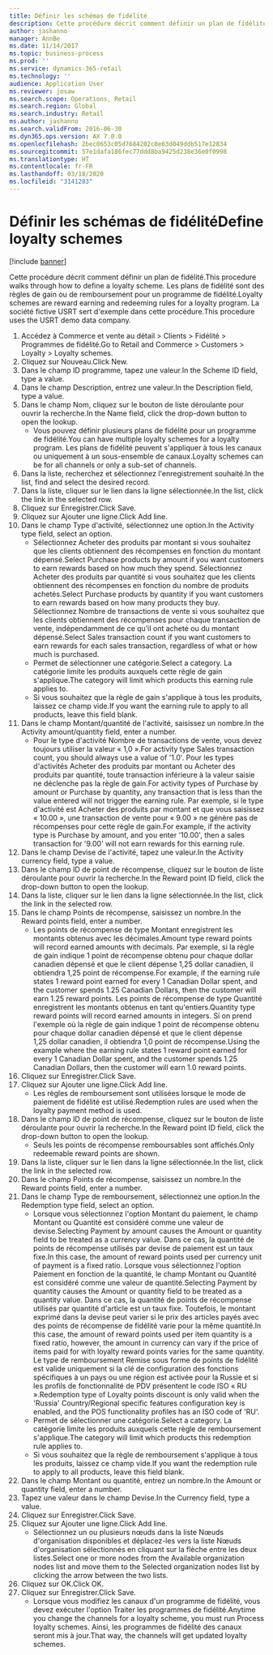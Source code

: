```yaml
---
title: Définir les schémas de fidélité
description: Cette procédure décrit comment définir un plan de fidélité.
author: jashanno
manager: AnnBe
ms.date: 11/14/2017
ms.topic: business-process
ms.prod: ''
ms.service: dynamics-365-retail
ms.technology: ''
audience: Application User
ms.reviewer: josaw
ms.search.scope: Operations, Retail
ms.search.region: Global
ms.search.industry: Retail
ms.author: jashanno
ms.search.validFrom: 2016-06-30
ms.dyn365.ops.version: AX 7.0.0
ms.openlocfilehash: 2bec8653c05d7684202c0e63d049ddb517e12834
ms.sourcegitcommit: 57e1dafa186fec77ddd8ba9425d238e36e0f0998
ms.translationtype: HT
ms.contentlocale: fr-FR
ms.lasthandoff: 03/18/2020
ms.locfileid: "3141283"
---
```

# <a name="define-loyalty-schemes"></a><span data-ttu-id="64ab7-103">Définir les schémas de fidélité</span><span class="sxs-lookup"><span data-stu-id="64ab7-103">Define loyalty schemes</span></span>

[!include [banner](../includes/banner.md)]

<span data-ttu-id="64ab7-104">Cette procédure décrit comment définir un plan de fidélité.</span><span class="sxs-lookup"><span data-stu-id="64ab7-104">This procedure walks through how to define a loyalty scheme.</span></span> <span data-ttu-id="64ab7-105">Les plans de fidélité sont des règles de gain ou de remboursement pour un programme de fidélité.</span><span class="sxs-lookup"><span data-stu-id="64ab7-105">Loyalty schemes are reward earning and redeeming rules for a loyalty program.</span></span> <span data-ttu-id="64ab7-106">La société fictive USRT sert d'exemple dans cette procédure.</span><span class="sxs-lookup"><span data-stu-id="64ab7-106">This procedure uses the USRT demo data company.</span></span>

1. <span data-ttu-id="64ab7-107">Accédez à Commerce et vente au détail > Clients > Fidélité > Programmes de fidélité.</span><span class="sxs-lookup"><span data-stu-id="64ab7-107">Go to Retail and Commerce > Customers > Loyalty > Loyalty schemes.</span></span>
2. <span data-ttu-id="64ab7-108">Cliquez sur Nouveau.</span><span class="sxs-lookup"><span data-stu-id="64ab7-108">Click New.</span></span>
3. <span data-ttu-id="64ab7-109">Dans le champ ID programme, tapez une valeur.</span><span class="sxs-lookup"><span data-stu-id="64ab7-109">In the Scheme ID field, type a value.</span></span>
4. <span data-ttu-id="64ab7-110">Dans le champ Description, entrez une valeur.</span><span class="sxs-lookup"><span data-stu-id="64ab7-110">In the Description field, type a value.</span></span>
5. <span data-ttu-id="64ab7-111">Dans le champ Nom, cliquez sur le bouton de liste déroulante pour ouvrir la recherche.</span><span class="sxs-lookup"><span data-stu-id="64ab7-111">In the Name field, click the drop-down button to open the lookup.</span></span>
    * <span data-ttu-id="64ab7-112">Vous pouvez définir plusieurs plans de fidélité pour un programme de fidélité.</span><span class="sxs-lookup"><span data-stu-id="64ab7-112">You can have multiple loyalty schemes for a loyalty program.</span></span> <span data-ttu-id="64ab7-113">Les plans de fidélité peuvent s'appliquer à tous les canaux ou uniquement à un sous-ensemble de canaux.</span><span class="sxs-lookup"><span data-stu-id="64ab7-113">Loyalty schemes can be for all channels or only a sub-set of channels.</span></span>  
6. <span data-ttu-id="64ab7-114">Dans la liste, recherchez et sélectionnez l'enregistrement souhaité.</span><span class="sxs-lookup"><span data-stu-id="64ab7-114">In the list, find and select the desired record.</span></span>
7. <span data-ttu-id="64ab7-115">Dans la liste, cliquer sur le lien dans la ligne sélectionnée.</span><span class="sxs-lookup"><span data-stu-id="64ab7-115">In the list, click the link in the selected row.</span></span>
8. <span data-ttu-id="64ab7-116">Cliquez sur Enregistrer.</span><span class="sxs-lookup"><span data-stu-id="64ab7-116">Click Save.</span></span>
9. <span data-ttu-id="64ab7-117">Cliquez sur Ajouter une ligne.</span><span class="sxs-lookup"><span data-stu-id="64ab7-117">Click Add line.</span></span>
10. <span data-ttu-id="64ab7-118">Dans le champ Type d'activité, sélectionnez une option.</span><span class="sxs-lookup"><span data-stu-id="64ab7-118">In the Activity type field, select an option.</span></span>
    * <span data-ttu-id="64ab7-119">Sélectionnez Acheter des produits par montant si vous souhaitez que les clients obtiennent des récompenses en fonction du montant dépensé.</span><span class="sxs-lookup"><span data-stu-id="64ab7-119">Select Purchase products by amount if you want customers to earn rewards based on how much they spend.</span></span> <span data-ttu-id="64ab7-120">Sélectionnez Acheter des produits par quantité si vous souhaitez que les clients obtiennent des récompenses en fonction du nombre de produits achetés.</span><span class="sxs-lookup"><span data-stu-id="64ab7-120">Select Purchase products by quantity if you want customers to earn rewards based on how many products they buy.</span></span>  <span data-ttu-id="64ab7-121">Sélectionnez Nombre de transactions de vente si vous souhaitez que les clients obtiennent des récompenses pour chaque transaction de vente, indépendamment de ce qu'il ont acheté ou du montant dépensé.</span><span class="sxs-lookup"><span data-stu-id="64ab7-121">Select Sales transaction count if you want customers to earn rewards for each sales transaction, regardless of what or how much is purchased.</span></span>  
    * <span data-ttu-id="64ab7-122">Permet de sélectionner une catégorie.</span><span class="sxs-lookup"><span data-stu-id="64ab7-122">Select a category.</span></span> <span data-ttu-id="64ab7-123">La catégorie limite les produits auxquels cette règle de gain s'applique.</span><span class="sxs-lookup"><span data-stu-id="64ab7-123">The category will limit which products this earning rule applies to.</span></span>  
    * <span data-ttu-id="64ab7-124">Si vous souhaitez que la règle de gain s'applique à tous les produits, laissez ce champ vide.</span><span class="sxs-lookup"><span data-stu-id="64ab7-124">If you want the earning rule to apply to all products, leave this field blank.</span></span>  
11. <span data-ttu-id="64ab7-125">Dans le champ Montant/quantité de l'activité, saisissez un nombre.</span><span class="sxs-lookup"><span data-stu-id="64ab7-125">In the Activity amount/quantity field, enter a number.</span></span>
    *  <span data-ttu-id="64ab7-126">Pour le type d'activité Nombre de transactions de vente, vous devez toujours utiliser la valeur « 1,0 ».</span><span class="sxs-lookup"><span data-stu-id="64ab7-126">For activity type Sales transaction count, you should always use a value of '1.0'.</span></span> <span data-ttu-id="64ab7-127">Pour les types d'activités Acheter des produits par montant ou Acheter des produits par quantité, toute transaction inférieure à la valeur saisie ne déclenche pas la règle de gain.</span><span class="sxs-lookup"><span data-stu-id="64ab7-127">For activity types of Purchase by amount or Purchase by quantity, any transaction that is less than the value entered will not trigger the earning rule.</span></span> <span data-ttu-id="64ab7-128">Par exemple, si le type d'activité est Acheter des produits par montant et que vous saisissez « 10.00 », une transaction de vente pour « 9.00 » ne génère pas de récompenses pour cette règle de gain.</span><span class="sxs-lookup"><span data-stu-id="64ab7-128">For example, if the activity type is Purchase by amount, and you enter '10.00', then a sales transaction for '9.00' will not earn rewards for this earning rule.</span></span>  
12. <span data-ttu-id="64ab7-129">Dans le champ Devise de l'activité, tapez une valeur.</span><span class="sxs-lookup"><span data-stu-id="64ab7-129">In the Activity currency field, type a value.</span></span>
13. <span data-ttu-id="64ab7-130">Dans le champ ID de point de récompense, cliquez sur le bouton de liste déroulante pour ouvrir la recherche.</span><span class="sxs-lookup"><span data-stu-id="64ab7-130">In the Reward point ID field, click the drop-down button to open the lookup.</span></span>
14. <span data-ttu-id="64ab7-131">Dans la liste, cliquer sur le lien dans la ligne sélectionnée.</span><span class="sxs-lookup"><span data-stu-id="64ab7-131">In the list, click the link in the selected row.</span></span>
15. <span data-ttu-id="64ab7-132">Dans le champ Points de récompense, saisissez un nombre.</span><span class="sxs-lookup"><span data-stu-id="64ab7-132">In the Reward points field, enter a number.</span></span>
    * <span data-ttu-id="64ab7-133">Les points de récompense de type Montant enregistrent les montants obtenus avec les décimales.</span><span class="sxs-lookup"><span data-stu-id="64ab7-133">Amount type reward points will record earned amounts with decimals.</span></span> <span data-ttu-id="64ab7-134">Par exemple, si la règle de gain indique 1 point de récompense obtenu pour chaque dollar canadien dépensé et que le client dépense 1,25 dollar canadien, il obtiendra 1,25 point de récompense.</span><span class="sxs-lookup"><span data-stu-id="64ab7-134">For example, if the earning rule states 1 reward point earned for every 1 Canadian Dollar spent, and the customer spends 1.25 Canadian Dollars, then the customer will earn 1.25 reward points.</span></span> <span data-ttu-id="64ab7-135">Les points de récompense de type Quantité enregistrent les montants obtenus en tant qu'entiers.</span><span class="sxs-lookup"><span data-stu-id="64ab7-135">Quantity type reward points will record earned amounts in integers.</span></span> <span data-ttu-id="64ab7-136">Si on prend l'exemple où la règle de gain indique 1 point de récompense obtenu pour chaque dollar canadien dépensé et que le client dépense 1,25 dollar canadien, il obtiendra 1,0 point de récompense.</span><span class="sxs-lookup"><span data-stu-id="64ab7-136">Using the example where the earning rule states 1 reward point earned for every 1 Canadian Dollar spent, and the customer spends 1.25 Canadian Dollars, then the customer will earn 1.0 reward points.</span></span>  
16. <span data-ttu-id="64ab7-137">Cliquez sur Enregistrer.</span><span class="sxs-lookup"><span data-stu-id="64ab7-137">Click Save.</span></span>
17. <span data-ttu-id="64ab7-138">Cliquez sur Ajouter une ligne.</span><span class="sxs-lookup"><span data-stu-id="64ab7-138">Click Add line.</span></span>
    * <span data-ttu-id="64ab7-139">Les règles de remboursement sont utilisées lorsque le mode de paiement de fidélité est utilisé.</span><span class="sxs-lookup"><span data-stu-id="64ab7-139">Redemption rules are used when the loyalty payment method is used.</span></span>  
18. <span data-ttu-id="64ab7-140">Dans le champ ID de point de récompense, cliquez sur le bouton de liste déroulante pour ouvrir la recherche.</span><span class="sxs-lookup"><span data-stu-id="64ab7-140">In the Reward point ID field, click the drop-down button to open the lookup.</span></span>
    * <span data-ttu-id="64ab7-141">Seuls les points de récompense remboursables sont affichés.</span><span class="sxs-lookup"><span data-stu-id="64ab7-141">Only redeemable reward points are shown.</span></span>  
19. <span data-ttu-id="64ab7-142">Dans la liste, cliquer sur le lien dans la ligne sélectionnée.</span><span class="sxs-lookup"><span data-stu-id="64ab7-142">In the list, click the link in the selected row.</span></span>
20. <span data-ttu-id="64ab7-143">Dans le champ Points de récompense, saisissez un nombre.</span><span class="sxs-lookup"><span data-stu-id="64ab7-143">In the Reward points field, enter a number.</span></span>
21. <span data-ttu-id="64ab7-144">Dans le champ Type de remboursement, sélectionnez une option.</span><span class="sxs-lookup"><span data-stu-id="64ab7-144">In the Redemption type field, select an option.</span></span>
    * <span data-ttu-id="64ab7-145">Lorsque vous sélectionnez l'option Montant du paiement, le champ Montant ou Quantité est considéré comme une valeur de devise.</span><span class="sxs-lookup"><span data-stu-id="64ab7-145">Selecting Payment by amount causes the Amount or quantity field to be treated as a currency value.</span></span> <span data-ttu-id="64ab7-146">Dans ce cas, la quantité de points de récompense utilisés par devise de paiement est un taux fixe.</span><span class="sxs-lookup"><span data-stu-id="64ab7-146">In this case, the amount of reward points used per currency unit of payment is a fixed ratio.</span></span> <span data-ttu-id="64ab7-147">Lorsque vous sélectionnez l'option Paiement en fonction de la quantité, le champ Montant ou Quantité est considéré comme une valeur de quantité.</span><span class="sxs-lookup"><span data-stu-id="64ab7-147">Selecting Payment by quantity causes the Amount or quantity field to be treated as a quantity value.</span></span> <span data-ttu-id="64ab7-148">Dans ce cas, la quantité de points de récompense utilisés par quantité d'article est un taux fixe. Toutefois, le montant exprimé dans la devise peut varier si le prix des articles payés avec des points de récompense de fidélité varie pour la même quantité.</span><span class="sxs-lookup"><span data-stu-id="64ab7-148">In this case, the amount of reward points used per item quantity is a fixed ratio, however, the amount in currency can vary if the price of items paid for with loyalty reward points varies for the same quantity.</span></span> <span data-ttu-id="64ab7-149">Le type de remboursement Remise sous forme de points de fidélité est valide uniquement si la clé de configuration des fonctions spécifiques à un pays ou une région est activée pour la Russie et si les profils de fonctionnalité de PDV présentent le code ISO « RU ».</span><span class="sxs-lookup"><span data-stu-id="64ab7-149">Redemption type of Loyalty points discount is only valid when the 'Russia' Country/Regional specific features configuration key is enabled, and the POS functionality profiles has an ISO code of 'RU'.</span></span>  
    * <span data-ttu-id="64ab7-150">Permet de sélectionner une catégorie.</span><span class="sxs-lookup"><span data-stu-id="64ab7-150">Select a category.</span></span> <span data-ttu-id="64ab7-151">La catégorie limite les produits auxquels cette règle de remboursement s'applique.</span><span class="sxs-lookup"><span data-stu-id="64ab7-151">The category will limit which products this redemption rule applies to.</span></span>  
    * <span data-ttu-id="64ab7-152">Si vous souhaitez que la règle de remboursement s'applique à tous les produits, laissez ce champ vide.</span><span class="sxs-lookup"><span data-stu-id="64ab7-152">If you want the redemption rule to apply to all products, leave this field blank.</span></span>  
22. <span data-ttu-id="64ab7-153">Dans le champ Montant ou quantité, entrez un nombre.</span><span class="sxs-lookup"><span data-stu-id="64ab7-153">In the Amount or quantity field, enter a number.</span></span>
23. <span data-ttu-id="64ab7-154">Tapez une valeur dans le champ Devise.</span><span class="sxs-lookup"><span data-stu-id="64ab7-154">In the Currency field, type a value.</span></span>
24. <span data-ttu-id="64ab7-155">Cliquez sur Enregistrer.</span><span class="sxs-lookup"><span data-stu-id="64ab7-155">Click Save.</span></span>
25. <span data-ttu-id="64ab7-156">Cliquez sur Ajouter une ligne.</span><span class="sxs-lookup"><span data-stu-id="64ab7-156">Click Add line.</span></span>
    * <span data-ttu-id="64ab7-157">Sélectionnez un ou plusieurs nœuds dans la liste Nœuds d'organisation disponibles et déplacez-les vers la liste Nœuds d'organisation sélectionnés en cliquant sur la flèche entre les deux listes.</span><span class="sxs-lookup"><span data-stu-id="64ab7-157">Select one or more nodes from the Available organization nodes list and move them to the Selected organization nodes list by clicking the arrow between the two lists.</span></span>  
26. <span data-ttu-id="64ab7-158">Cliquez sur OK.</span><span class="sxs-lookup"><span data-stu-id="64ab7-158">Click OK.</span></span>
27. <span data-ttu-id="64ab7-159">Cliquez sur Enregistrer.</span><span class="sxs-lookup"><span data-stu-id="64ab7-159">Click Save.</span></span>
    * <span data-ttu-id="64ab7-160">Lorsque vous modifiez les canaux d'un programme de fidélité, vous devez exécuter l'option Traiter les programmes de fidélité.</span><span class="sxs-lookup"><span data-stu-id="64ab7-160">Anytime you change the channels for a loyalty scheme, you must run Process loyalty schemes.</span></span> <span data-ttu-id="64ab7-161">Ainsi, les programmes de fidélité des canaux seront mis à jour.</span><span class="sxs-lookup"><span data-stu-id="64ab7-161">That way, the channels will get updated loyalty schemes.</span></span>  

